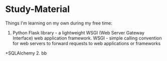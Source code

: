 # Study-Material

Things I'm learning on my own during my free time:

1. Python Flask library - a lightweight WSGI (Web Server Gateway Interface) web application framework.
  WSGI -  simple calling convention for web servers to forward requests to web applications or frameworks
  
  +SQLAlchemy
2. bb
